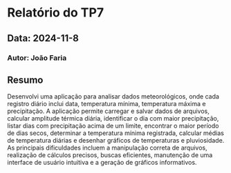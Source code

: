 # Relatório do TP7
## Data: 2024-11-8
### Autor: João Faria


## Resumo

Desenvolvi uma aplicação para analisar dados meteorológicos, onde cada registro diário inclui data, temperatura mínima, temperatura máxima e precipitação. A aplicação permite carregar e salvar dados de arquivos, calcular amplitude térmica diária, identificar o dia com maior precipitação, listar dias com precipitação acima de um limite, encontrar o maior período de dias secos, determinar a temperatura mínima registrada, calcular médias de temperatura diárias e desenhar gráficos de temperaturas e pluviosidade. As principais dificuldades incluem a manipulação correta de arquivos, realização de cálculos precisos, buscas eficientes, manutenção de uma interface de usuário intuitiva e a geração de gráficos informativos.